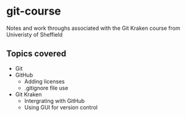 # git-course

Notes and work throughs associated with the Git Kraken course from Univeristy of Sheffield 

## Topics covered

- Git
- GitHub
  - Adding licenses
  - .gitignore file use
- Git Kraken
  - Intergrating with GitHub
  - Using GUI for version control
